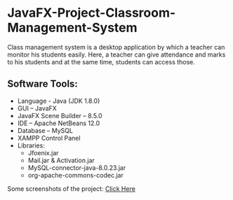 # JavaFX-Project-Classroom-Management-System
Class management system is a desktop application by which a teacher can monitor his students easily. Here, a teacher can give attendance and marks to his students and at the same time, students can access those.

## Software Tools:

- Language - Java (JDK 1.8.0)
- GUI – JavaFX
- JavaFX Scene Builder – 8.5.0
- IDE – Apache NetBeans 12.0
- Database – MySQL
- XAMPP Control Panel
- Libraries:
  - Jfoenix.jar
  - Mail.jar & Activation.jar
  - MySQL-connector-java-8.0.23.jar
  - org-apache-commons-codec.jar

Some screenshots of the project: [Click Here](https://drive.google.com/drive/folders/14tfpM-LIGCqwZ8CMEsEgMWvKJgvh0EJo?usp=sharing)
